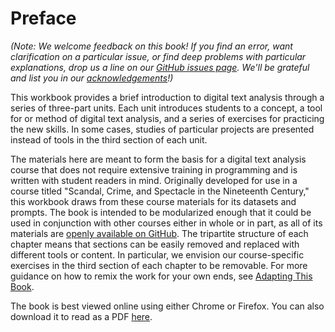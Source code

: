 # Preface

*(Note: We welcome feedback on this book! If you find an error, want clarification on a particular issue, or find deep problems with particular explanations, drop us a line on our [GitHub issues page](https://github.com/walshbr/textanalysiscoursebook/issues). We'll be grateful and list you in our [acknowledgements](https://walshbr.com/textanalysiscoursebook/book/acknowledgements)!)*

This workbook provides a brief introduction to digital text analysis through a series of three-part units. Each unit introduces students to a concept, a tool for or method of digital text analysis, and a series of exercises for practicing the new skills. In some cases, studies of particular projects are presented instead of tools in the third section of each unit. 

The materials here are meant to form the basis for a digital text analysis course that does not require extensive training in programming and is written with student readers in mind. Originally developed for use in a course titled "Scandal, Crime, and Spectacle in the Nineteenth Century," this workbook draws from these course materials for its datasets and prompts. The book is intended to be modularized enough that it could be used in conjunction with other courses either in whole or in part, as all of its materials are [openly available on GitHub](https://github.com/walshbr/textanalysiscoursebook/). The tripartite structure of each chapter means that sections can be easily removed and replaced with different tools or content. In particular, we envision our course-specific exercises in the third section of each chapter to be removable. For more guidance on how to remix the work for your own ends, see [Adapting This Book](https://www.walshbr.com/textanalysiscoursebook/book/conclusion/adapting). 

The book is best viewed online using either Chrome or Firefox. You can also download it to read as a PDF [here](/textanalysiscoursebook/assets/introduction-to-text-analysis.pdf).
